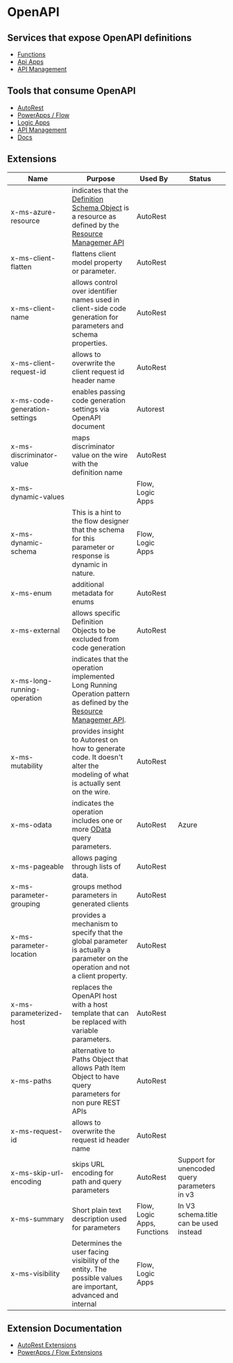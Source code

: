 # OpenAPI

## Services that expose OpenAPI definitions
- [Functions](https://docs.microsoft.com/en-us/azure/azure-functions/functions-api-definition) 
- [Api Apps](https://docs.microsoft.com/en-us/azure/app-service-api/app-service-api-dotnet-get-started)
- [API Management](https://docs.microsoft.com/en-us/azure/api-management/api-management-howto-import-api)

## Tools that consume OpenAPI
- [AutoRest](https://github.com/Azure/AutoRest)
- [PowerApps / Flow](https://powerapps.microsoft.com/en-us/tutorials/register-custom-api/)
- [Logic Apps](https://docs.microsoft.com/en-us/azure/connectors/connectors-native-http-swagger)
- [API Management](https://docs.microsoft.com/en-us/azure/api-management/api-management-howto-import-api)
- [Docs](https://docs.microsoft.com)


## Extensions 

| Name | Purpose | Used By | Status |
|------|---------|---------|--------|
|x-ms-azure-resource | indicates that the [Definition Schema Object](https://github.com/OAI/OpenAPI-Specification/blob/master/versions/2.0.md#schemaObject) is a resource as defined by the [Resource Managemer API](https://msdn.microsoft.com/en-us/library/azure/dn790568.aspx) |AutoRest||
|x-ms-client-flatten | flattens client model property or parameter. |AutoRest| |
|x-ms-client-name | allows control over identifier names used in client-side code generation for parameters and schema properties. |AutoRest| |
|x-ms-client-request-id | allows to overwrite the client request id header name |AutoRest||
|x-ms-code-generation-settings | enables passing code generation settings via OpenAPI document |Autorest|  |
|x-ms-discriminator-value | maps discriminator value on the wire with the definition name |AutoRest||
|x-ms-dynamic-values| |Flow, Logic Apps ||
|x-ms-dynamic-schema|This is a hint to the flow designer that the schema for this parameter or response is dynamic in nature.|Flow, Logic Apps| |
|x-ms-enum | additional metadata for enums |AutoRest| |
|x-ms-external | allows specific Definition Objects to be excluded from code generation |AutoRest| |
|x-ms-long-running-operation | indicates that the operation implemented Long Running Operation pattern as defined by the [Resource Managemer API](https://msdn.microsoft.com/en-us/library/azure/dn790568.aspx).
|x-ms-mutability | provides insight to Autorest on how to generate code. It doesn't alter the modeling of what is actually sent on the wire. |AutoRest||
|x-ms-odata | indicates the operation includes one or more [OData](http://www.odata.org/) query parameters. |AutoRest|Azure||
|x-ms-pageable | allows paging through lists of data. |AutoRest||
|x-ms-parameter-grouping | groups method parameters in generated clients |AutoRest|
|x-ms-parameter-location | provides a mechanism to specify that the global parameter is actually a parameter on the operation and not a client property. |AutoRest|
|x-ms-parameterized-host | replaces the OpenAPI host with a host template that can be replaced with variable parameters. |AutoRest||
|x-ms-paths  | alternative to Paths Object that allows Path Item Object to have query parameters for non pure REST APIs |AutoRest| |
|x-ms-request-id | allows to overwrite the request id header name |AutoRest||
|x-ms-skip-url-encoding| skips URL encoding for path and query parameters |AutoRest| Support for unencoded query parameters in v3|
|x-ms-summary| Short plain text description used for parameters|Flow, Logic Apps, Functions| In V3 schema.title can be used instead |
|x-ms-visibility| Determines the user facing visibility of the entity. The possible values are important, advanced and internal | Flow, Logic Apps | |

## Extension Documentation
- [AutoRest Extensions]( https://github.com/Azure/autorest/blob/master/docs/extensions/readme.md)
- [PowerApps / Flow Extensions](https://flow.microsoft.com/en-us/documentation/customapi-how-to-swagger/)
